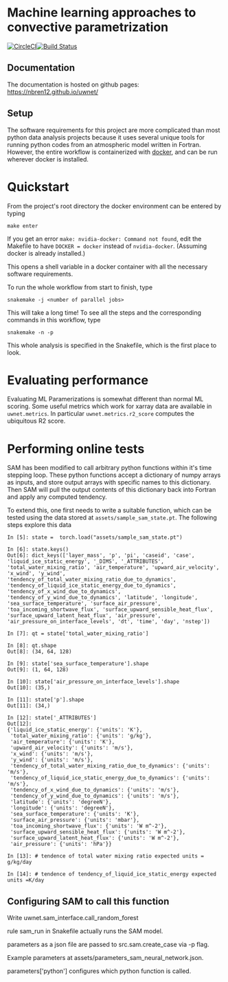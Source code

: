# Machine learning approaches to convective parametrization
[![CircleCI](https://circleci.com/gh/VulcanTechnologies/uwnet.svg?style=svg&circle-token=3c696b66d8dd0b789e012a14e93a6397c2cbe833)](https://circleci.com/gh/VulcanTechnologies/uwnet)[![Build Status](https://travis-ci.org/nbren12/uwnet.svg?branch=master)](https://travis-ci.org/nbren12/uwnet)

## Documentation

The documentation is hosted on github pages: https://nbren12.github.io/uwnet/

## Setup

The software requirements for this project are more complicated than most
python data analysis projects because it uses several unique tools for running
python codes from an atmospheric model written in Fortran. However, the entire
workflow is containerized with [docker][docker], and can be run wherever docker
is installed.

# Quickstart

From the project's root directory the docker environment can be entered by
typing

    make enter
    
If you get an error `make: nvidia-docker: Command not found`, edit the Makefile to have `DOCKER = docker` 
instead of `nvidia-docker`. (Assuming docker is already installed.)

This opens a shell variable in a docker container with all the necessary
software requirements.

To run the whole workflow from start to finish, type
    
    snakemake -j <number of parallel jobs>

This will take a long time! To see all the steps and the corresponding commands
in this workflow, type

    snakemake -n -p

This whole analysis is specified in the Snakefile, which is the first place to
look.


[docker]: https://www.docker.com/

# Evaluating performance

Evaluating ML Paramerizations is somewhat different than normal ML scoring.
Some useful metrics which work for xarray data are available in
`uwnet.metrics`. In particular `uwnet.metrics.r2_score` computes the ubiquitous
R2 score.

# Performing online tests

SAM has been modified to call arbitrary python functions within it's time stepping loop. These python functions accept a dictionary of numpy arrays as inputs, and store output arrays with specific names to this dictionary. Then SAM will pull the output contents of this dictionary back into Fortran and apply any computed tendency. 

To extend this, one first needs to write a suitable function, which can be tested using the data stored at `assets/sample_sam_state.pt`. The following steps explore this data

```ipython
In [5]: state =  torch.load("assets/sample_sam_state.pt")                                                                                 

In [6]: state.keys()                                                                                                                      
Out[6]: dict_keys(['layer_mass', 'p', 'pi', 'caseid', 'case', 'liquid_ice_static_energy', '_DIMS', '_ATTRIBUTES', 'total_water_mixing_ratio', 'air_temperature', 'upward_air_velocity', 'x_wind', 'y_wind', 'tendency_of_total_water_mixing_ratio_due_to_dynamics', 'tendency_of_liquid_ice_static_energy_due_to_dynamics', 'tendency_of_x_wind_due_to_dynamics', 'tendency_of_y_wind_due_to_dynamics', 'latitude', 'longitude', 'sea_surface_temperature', 'surface_air_pressure', 'toa_incoming_shortwave_flux', 'surface_upward_sensible_heat_flux', 'surface_upward_latent_heat_flux', 'air_pressure', 'air_pressure_on_interface_levels', 'dt', 'time', 'day', 'nstep'])

In [7]: qt = state['total_water_mixing_ratio']                                                                                            

In [8]: qt.shape                                                                                                                          
Out[8]: (34, 64, 128)

In [9]: state['sea_surface_temperature'].shape                                                                                            
Out[9]: (1, 64, 128)

In [10]: state['air_pressure_on_interface_levels'].shape                                                                                  
Out[10]: (35,)

In [11]: state['p'].shape                                                                                                                 
Out[11]: (34,)

In [12]: state['_ATTRIBUTES']                                                                                                             
Out[12]: 
{'liquid_ice_static_energy': {'units': 'K'},
 'total_water_mixing_ratio': {'units': 'g/kg'},
 'air_temperature': {'units': 'K'},
 'upward_air_velocity': {'units': 'm/s'},
 'x_wind': {'units': 'm/s'},
 'y_wind': {'units': 'm/s'},
 'tendency_of_total_water_mixing_ratio_due_to_dynamics': {'units': 'm/s'},
 'tendency_of_liquid_ice_static_energy_due_to_dynamics': {'units': 'm/s'},
 'tendency_of_x_wind_due_to_dynamics': {'units': 'm/s'},
 'tendency_of_y_wind_due_to_dynamics': {'units': 'm/s'},
 'latitude': {'units': 'degreeN'},
 'longitude': {'units': 'degreeN'},
 'sea_surface_temperature': {'units': 'K'},
 'surface_air_pressure': {'units': 'mbar'},
 'toa_incoming_shortwave_flux': {'units': 'W m^-2'},
 'surface_upward_sensible_heat_flux': {'units': 'W m^-2'},
 'surface_upward_latent_heat_flux': {'units': 'W m^-2'},
 'air_pressure': {'units': 'hPa'}}

In [13]: # tendence of total water mixing ratio expected units = g/kg/day                                                                 

In [14]: # tendence of tendency_of_liquid_ice_static_energy expected units =K/day                                           
```    

## Configuring SAM to call this function


Write uwnet.sam_interface.call_random_forest 
 
rule sam_run in Snakefile actually runs the SAM model. 
 
parameters as a json file are passed to src.sam.create_case via -p flag.  
 
Example parameters at assets/parameters_sam_neural_network.json.  
 
parameters['python'] configures which python function is called. 
